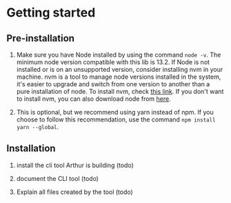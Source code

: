 # Getting started

## Pre-installation

1. Make sure you have Node installed by using the command `node -v`. The minimum node version compatible with this
lib is 13.2. If Node is not installed or is on an unsupported version, consider installing nvm in your machine. nvm is
a tool to manage node versions installed in the system, it's easier to upgrade and switch from one version to another
than a pure installation of node. To install nvm, check [this link](https://github.com/nvm-sh/nvm). If you don't want
to install nvm, you can also download node from [here](https://nodejs.org/en/).

2. This is optional, but we recommend using yarn instead of npm. If you choose to follow this recommendation, use the
command `npm install yarn --global`.

## Installation

1. install the cli tool Arthur is building (todo)

2. document the CLI tool (todo)

3. Explain all files created by the tool (todo)

